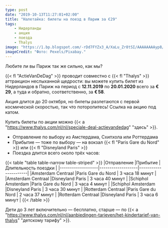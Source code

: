 ```yaml
---
type: post
date: "2019-10-13T11:27:01+02:00"
title: "Налетайка: билеты на поезд в Париж за €29"
tags:
    - Нидерланды
    - акция
    - поезда
    - Thalys
image: "https://1.bp.blogspot.com/-rDd7FYZx3_A/XaLu_Zr8tSI/AAAAAAAAyp8/-NwCL2yLrC8iKz6sMdrDVRxzpJel3kJ6ACKgBGAsYHg/s1600/2019-10-13.jpg"
imageCredit: "Фото: Pexels/Pixabay."
---
```


Любите ли вы Париж так же сильно, как мы?

{{< fl "ActieVanDeDag" >}} проводит совместно с {{< fl "Thalys" >}} аттракцион неслыханной щедрости: вы можете купить билет из Нидерландов в Париж на период с **12.11.2019** по **20.01.2020** всего за **€ 29**, а туда и обратно, соответственно, за **€ 58**.

Акция длится до 20 октября, но билеты разлетаются с первой космической скоростью, так что поторопитесь! Ссылка на акцию под катом.

<!--more-->

Купить билеты по акции можно {{< a "https://www.thalys.com/nl/nl/speciale-deal-actievandedag" "здесь" >}}.

* Отправление по выбору из Амстердама, Схипхола или Роттердама
* Прибытие — тоже по выбору — на вокзал {{< fl "Paris Gare du Nord" >}} или {{< fl "Disneyland Paris" >}}
* Поездка длится всего около трёх часов:

{{< table "table table-narrow table-striped" >}}
|Отправление        |Прибытие           | Длительность поездки |
|-------------------|-------------------|----------------------|
|Amsterdam Centraal |Paris Gare du Nord | 3 часа 18 минут      |
|Amsterdam Centraal |Disneyland Paris   | 3 часа 40 минут      |
|Schiphol Amsterdam |Paris Gare du Nord | 3 часа 4 минут       |
|Schiphol Amsterdam |Disneyland Paris   | 3 часа 30 минут      |
|Rotterdam Centraal |Paris Gare du Nord | 2 часа 37 минут      |
|Rotterdam Centraal |Disneyland Paris   | 3 часа 6 минут       |
{{< /table >}}

Дети до 3 лет включительно — бесплатно, старше — по {{< a "https://www.thalys.com/nl/nl/aanbiedingen-tarieven/het-kindertarief-van-thalys" "детскому тарифу" >}}.